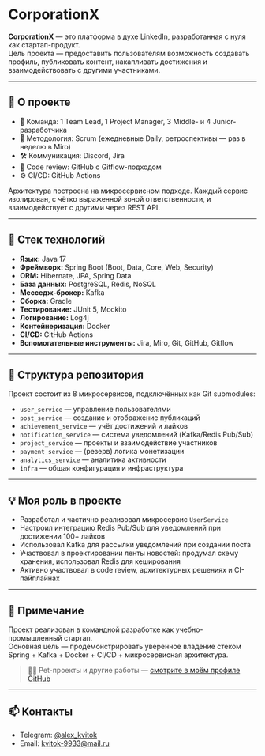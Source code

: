 # CorporationX

**CorporationX** — это платформа в духе LinkedIn, разработанная с нуля как стартап-продукт.  
Цель проекта — предоставить пользователям возможность создавать профиль, публиковать контент, накапливать достижения и взаимодействовать с другими участниками.

---

## 🚀 О проекте

- 👥 Команда: 1 Team Lead, 1 Project Manager, 3 Middle- и 4 Junior-разработчика
- 💼 Методология: Scrum (ежедневные Daily, ретроспективы — раз в неделю в Miro)
- 🛠 Коммуникация: Discord, Jira
- 🧪 Code review: GitHub с Gitflow-подходом
- ⚙️ CI/CD: GitHub Actions

Архитектура построена на микросервисном подходе. Каждый сервис изолирован, с чётко выраженной зоной ответственности, и взаимодействует с другими через REST API.

---

## 🧩 Стек технологий

- **Язык:** Java 17
- **Фреймворк:** Spring Boot (Boot, Data, Core, Web, Security)
- **ORM:** Hibernate, JPA, Spring Data
- **База данных:** PostgreSQL, Redis, NoSQL
- **Месседж-брокер:** Kafka
- **Сборка:** Gradle
- **Тестирование:** JUnit 5, Mockito
- **Логирование:** Log4j
- **Контейнеризация:** Docker
- **CI/CD:** GitHub Actions
- **Вспомогательные инструменты:** Jira, Miro, Git, GitHub, Gitflow

---

## 🔧 Структура репозитория

Проект состоит из 8 микросервисов, подключённых как Git submodules:

- `user_service` — управление пользователями
- `post_service` — создание и отображение публикаций
- `achievement_service` — учёт достижений и лайков
- `notification_service` — система уведомлений (Kafka/Redis Pub/Sub)
- `project_service` — проекты и взаимодействие участников
- `payment_service` — (резерв) логика монетизации
- `analytics_service` — аналитика активности
- `infra` — общая конфигурация и инфраструктура

---

## 💡 Моя роль в проекте

- Разработал и частично реализовал микросервис `UserService`
- Настроил интеграцию Redis Pub/Sub для уведомлений при достижении 100+ лайков
- Использовал Kafka для рассылки уведомлений при создании поста
- Участвовал в проектировании ленты новостей: продумал схему хранения, использовал Redis для кеширования
- Активно участвовал в code review, архитектурных решениях и CI-пайплайнах

---

## 📌 Примечание

Проект реализован в командной разработке как учебно-промышленный стартап.  
Основная цель — продемонстрировать уверенное владение стеком Spring + Kafka + Docker + CI/CD + микросервисная архитектура.  

> 👨‍💻 Pet-проекты и другие работы — [смотрите в моём профиле GitHub](https://github.com/kvitkoaleksandr)

---

## 📫 Контакты

- Telegram: [@alex_kvitok](https://t.me/alex_kvitok)  
- Email: kvitok-9933@mail.ru
